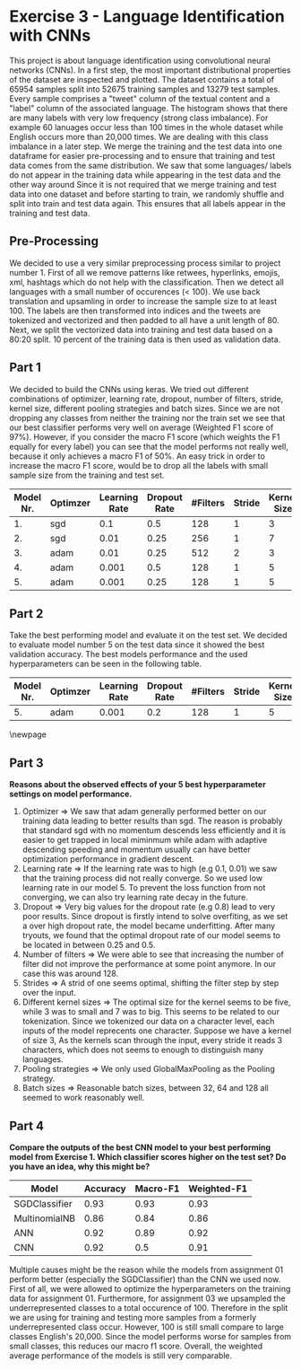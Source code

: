 # Exercise 3 - Language Identification with CNNs

This project is about language identification using convolutional neural networks (CNNs).
In a first step, the most important distributional properties of the dataset are inspected and plotted.
The dataset contains a total of 65954 samples split into 52675 training samples and 13279 test samples.
Every sample comprises a "tweet" column of the textual content and a "label" column of the associated language.
The histogram shows that there are many labels with very low frequency (strong class imbalance).
For example 60 lanuages occur less than 100 times in the whole dataset while English occurs more than 20,000 times. We are dealing with this class imbalance in a later step.
We merge the training and the test data into one dataframe for easier pre-processing and to ensure that training and test data comes from the same distribution.
We saw that some languages/ labels do not appear in the training data while appearing in the test data and the other way around
Since it is not required that we merge training and test data into one dataset and before starting to train, we randomly shuffle and split into train and test data again. This ensures that all labels appear in the training and test data.

## Pre-Processing

We decided to use a very similar preprocessing process similar to project number 1.
First of all we remove patterns like retwees, hyperlinks, emojis, xml, hashtags which do not help with the classification.
Then we detect all languages with a small number of occurences (< 100). We use back translation and upsamling in order to increase the sample size to at least 100.
The labels are then transformed into indices and the tweets are tokenized and vectorized and then padded to all have a unit length of 80.
Next, we split the vectorized data into training and test data based on a 80:20 split. 10 percent of the training data is then used as validation data. 

## Part 1
We decided to build the CNNs using keras. We tried out different combinations of optimizer, learning rate, dropout, number of filters, stride, kernel size, different pooling strategies and batch sizes. Since we are not dropping any classes from neither the training nor the train set we see that our best classifier
performs very well on average (Weighted F1 score of 97%). However, if you consider the macro F1 score (which weights the F1 equally for every label) you can 
see that the model performs not really well, because it only achieves a macro F1 of 50%. 
An easy trick in order to increase the macro F1 score, would be to drop all the labels with small sample size from the training and test set.

|Model Nr.|Optimzer|Learning Rate|Dropout Rate|#Filters|Stride|Kernel Size|Batch Size|Accuracy|Macro F1|Weighted F1|
|-|-|-|-|-|-|-|-|-|-|-|
|1.|sgd|0.1|0.5|128|1|3|64|0.84|0.19|0.83|
|2.|sgd|0.01|0.25|256|1|7|128|0.89|0.15|0.88|
|3.|adam|0.01|0.25|512|2|3|64|0.88|0.15|0.89|
|4.|adam|0.001|0.5|128|1|5|64|0.95|0.5|0.94|
|5.|adam|0.001|0.25|128|1|5|128|0.97|0.5|0.97|

## Part 2
Take the best performing model and evaluate it on the test set. We decided to evaluate model number 5 on the test data since it showed the best validation accuracy. The best models performance and the used hyperparameters can be seen in the following table.

|Model Nr.|Optimzer|Learning Rate|Dropout Rate|#Filters|Stride|Kernel Size|Batch Size|Accuracy|Macro F1|Weighted F1|
|-|-|-|-|-|-|-|-|-|-|-|
|5.|adam|0.001|0.2|128|1|5|128|0.92|0.5|0.91|

\newpage
## Part 3
**Reasons about the observed effects of your 5 best hyperparameter settings on model performance.**
1. Optimizer => We saw that adam generally performed better on our training data leading to better results than sgd. The reason is probably that standard sgd with no momentum descends less efficiently and it is easier to get trapped in local miminmum while adam with adaptive descending speeding and momentum usually can have better optimization performance in gradient descent.
2. Learning rate => If the learning rate was to high (e.g 0.1, 0.01) we saw that the training process did not really converge. So we used low learning rate in our model 5. To prevent the loss function from not converging, we can also try learning rate decay in the future.
3. Dropout => Very big values for the dropout rate (e.g 0.8) lead to very poor results. Since dropout is firstly intend to solve overfiting, as we set a over high dropout rate, the model became underfitting. After many tryouts, we found that the optimal dropout rate of our model seems to be located in between 0.25 and 0.5.
4. Number of filters => We were able to see that increasing the number of filter did not improve the performance at some point anymore. In our case this was around 128.
5. Strides => A strid of one seems optimal, shifting the filter step by step over the input.
6. Different kernel sizes => The optimal size for the kernel seems to be five, while 3 was to small and 7 was to big. This seems to be related to our tokenization. Since we tokenized our data on a character level, each inputs of the model reprecents one character. Suppose we have a kernel of size 3, As the kernels scan through the input, every stride it reads 3 characters, which does not seems to enough to distinguish many languages.
7. Pooling strategies => We only used GlobalMaxPooling as the Pooling strategy.
8. Batch sizes => Reasonable batch sizes, between 32, 64 and 128 all seemed to work reasonably well.

## Part 4
**Compare the outputs of the best CNN model to your best performing model from Exercise 1. Which classifier scores higher on the test set? Do you have an idea, why this might be?**

|Model|Accuracy|Macro-F1|Weighted-F1|
|-|-|-|-|
|SGDClassifier|0.93|0.93|0.93|
|MultinomialNB|0.86|0.84|0.86|
|ANN|0.92|0.89|0.92|
|CNN|0.92|0.5|0.91|

Multiple causes might be the reason while the models from assignment 01 perform better (especially the SGDClassifier) than the CNN we used now.
First of all, we were allowed to optimize the hyperparameters on the training data for assignment 01.
Furthermore, for assignment 03 we upsampled the underrepresented classes to a total occurence of 100. Therefore in the split we are using for training and testing more samples from a formerly underrepresented class occur. However, 100 is still small compare to large classes English's 20,000. Since the model performs worse for samples from small classes, this reduces our macro f1 score.
Overall, the weighted average performance of the models is still very comparable.

